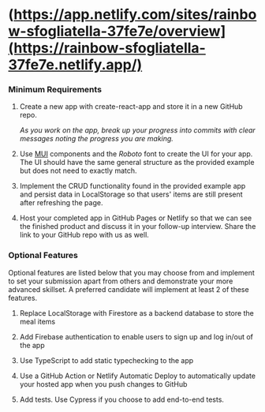 # (https://app.netlify.com/sites/rainbow-sfogliatella-37fe7e/overview](https://rainbow-sfogliatella-37fe7e.netlify.app/)

### Minimum Requirements

1. Create a new app with create-react-app and store it in a new GitHub repo.

   _As you work on the app, break up your progress into commits with clear messages noting the progress you are making._

2. Use [MUI](https://mui.com/) components and the _Roboto_ font to create the UI for your app. The UI should have the same general structure as the provided example but does not need to exactly match.

3. Implement the CRUD functionality found in the provided example app and persist data in LocalStorage so that users' items are still present after refreshing the page.

4. Host your completed app in GitHub Pages or Netlify so that we can see the finished product and discuss it in your follow-up interview. Share the link to your GitHub repo with us as well.

### Optional Features

Optional features are listed below that you may choose from and implement to set your submission apart from others and demonstrate your more advanced skillset. A preferred candidate will implement at least 2 of these features.

1. Replace LocalStorage with Firestore as a backend database to store the meal items

2. Add Firebase authentication to enable users to sign up and log in/out of the app

3. Use TypeScript to add static typechecking to the app

4. Use a GitHub Action or Netlify Automatic Deploy to automatically update your hosted app when you push changes to GitHub

5. Add tests. Use Cypress if you choose to add end-to-end tests.
